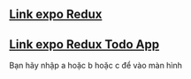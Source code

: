 [1]: <https://snack.expo.dev/@quocbao44/7490fe>
[2]: <https://snack.expo.dev/@quocbao44/week7-ex1>

## [Link expo Redux][1]

## [Link expo Redux Todo App][2] 
Bạn hãy nhập a hoặc b hoặc c để vào màn hình

